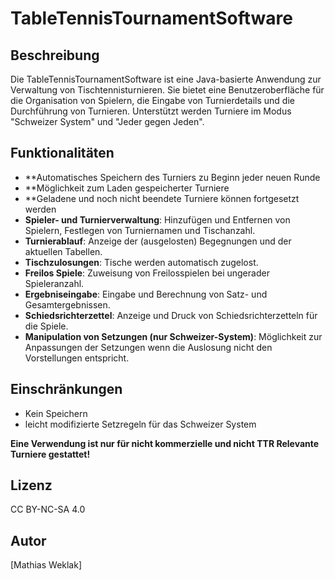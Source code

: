 # TableTennisTournamentSoftware

## Beschreibung
Die TableTennisTournamentSoftware ist eine Java-basierte Anwendung zur Verwaltung von Tischtennisturnieren. Sie bietet eine Benutzeroberfläche für die Organisation von Spielern, die Eingabe von Turnierdetails und die Durchführung von Turnieren. Unterstützt werden Turniere im Modus "Schweizer System" und "Jeder gegen Jeden".

## Funktionalitäten
- **Automatisches Speichern des Turniers zu Beginn jeder neuen Runde
- **Möglichkeit zum Laden gespeicherter Turniere
- **Geladene und noch nicht beendete Turniere können fortgesetzt werden
- **Spieler- und Turnierverwaltung**: Hinzufügen und Entfernen von Spielern, Festlegen von Turniernamen und Tischanzahl.
- **Turnierablauf**: Anzeige der (ausgelosten) Begegnungen und der aktuellen Tabellen.
- **Tischzulosungen**: Tische werden automatisch zugelost.
- **Freilos Spiele**: Zuweisung von Freilosspielen bei ungerader Spieleranzahl.
- **Ergebniseingabe**: Eingabe und Berechnung von Satz- und Gesamtergebnissen.
- **Schiedsrichterzettel**: Anzeige und Druck von Schiedsrichterzetteln für die Spiele.
- **Manipulation von Setzungen (nur Schweizer-System)**: Möglichkeit zur Anpassungen der Setzungen wenn die Auslosung nicht den Vorstellungen entspricht.

## Einschränkungen
- Kein Speichern
- leicht modifizierte Setzregeln für das Schweizer System

**Eine Verwendung ist nur für nicht kommerzielle und nicht TTR Relevante Turniere gestattet!**

## Lizenz
CC BY-NC-SA 4.0

## Autor
[Mathias Weklak]

